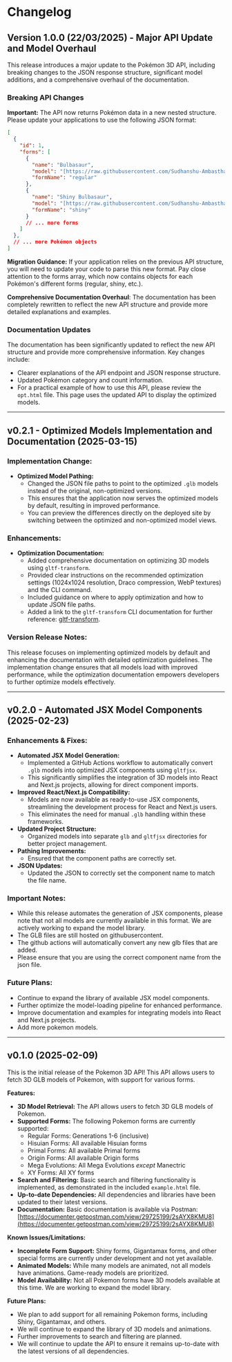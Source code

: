 # Changelog

## Version 1.0.0 (22/03/2025) - Major API Update and Model Overhaul

This release introduces a major update to the Pokémon 3D API, including breaking changes to the JSON response structure, significant model additions, and a comprehensive overhaul of the documentation.

### Breaking API Changes
**Important:** The API now returns Pokémon data in a new nested structure. Please update your applications to use the following JSON format:

```json
[
  {
    "id": 1,
    "forms": [
      {
        "name": "Bulbasaur",
        "model": "[https://raw.githubusercontent.com/Sudhanshu-Ambastha/Pokemon-3D/main/models/glb/regular/1.glb](https://raw.githubusercontent.com/Sudhanshu-Ambastha/Pokemon-3D/main/models/glb/regular/1.glb)",
        "formName": "regular"
      },
      {
        "name": "Shiny Bulbasaur",
        "model": "[https://raw.githubusercontent.com/Sudhanshu-Ambastha/Pokemon-3D/main/models/glb/shiny/1.glb](https://raw.githubusercontent.com/Sudhanshu-Ambastha/Pokemon-3D/main/models/glb/shiny/1.glb)",
        "formName": "shiny"
      }
      // ... more forms
    ]
  },
  // ... more Pokémon objects
]
```

**Migration Guidance:** If your application relies on the previous API structure, you will need to update your code to parse this new format. Pay close attention to the forms array, which now contains objects for each Pokémon's different forms (regular, shiny, etc.).

**Comprehensive Documentation Overhaul**: The documentation has been completely rewritten to reflect the new API structure and provide more detailed explanations and examples.

### Documentation Updates
The documentation has been significantly updated to reflect the new API structure and provide more comprehensive information. Key changes include:
- Clearer explanations of the API endpoint and JSON response structure.
- Updated Pokémon category and count information.
- For a practical example of how to use this API, please review the `opt.html` file. This page uses the updated API to display the optimized models.

---
## v0.2.1 - Optimized Models Implementation and Documentation (2025-03-15)

### **Implementation Change:**

* **Optimized Model Pathing:**
    * Changed the JSON file paths to point to the optimized `.glb` models instead of the original, non-optimized versions.
    * This ensures that the application now serves the optimized models by default, resulting in improved performance.
    * You can preview the differences directly on the deployed site by switching between the optimized and non-optimized model views.

### **Enhancements:**

* **Optimization Documentation:**
    * Added comprehensive documentation on optimizing 3D models using `gltf-transform`.
    * Provided clear instructions on the recommended optimization settings (1024x1024 resolution, Draco compression, WebP textures) and the CLI command.
    * Included guidance on where to apply optimization and how to update JSON file paths.
    * Added a link to the `gltf-transform` CLI documentation for further reference: [gltf-transform](https://gltf-transform.dev/cli).

### **Version Release Notes:**

This release focuses on implementing optimized models by default and enhancing the documentation with detailed optimization guidelines. The implementation change ensures that all models load with improved performance, while the optimization documentation empowers developers to further optimize models effectively.

---

## v0.2.0 - Automated JSX Model Components (2025-02-23)

### **Enhancements & Fixes:**

* **Automated JSX Model Generation:**
    * Implemented a GitHub Actions workflow to automatically convert `.glb` models into optimized JSX components using `gltfjsx`.
    * This significantly simplifies the integration of 3D models into React and Next.js projects, allowing for direct component imports.
* **Improved React/Next.js Compatibility:**
    * Models are now available as ready-to-use JSX components, streamlining the development process for React and Next.js users.
    * This eliminates the need for manual `.glb` handling within these frameworks.
* **Updated Project Structure:**
    * Organized models into separate `glb` and `gltfjsx` directories for better project management.
* **Pathing Improvements:**
    * Ensured that the component paths are correctly set.
* **JSON Updates:**
    * Updated the JSON to correctly set the component name to match the file name.

### **Important Notes:**

* While this release automates the generation of JSX components, please note that not all models are currently available in this format. We are actively working to expand the model library.
* The GLB files are still hosted on githubusercontent.
* The github actions will automatically convert any new glb files that are added.
* Please ensure that you are using the correct component name from the json file.

### **Future Plans:**

* Continue to expand the library of available JSX model components.
* Further optimize the model-loading pipeline for enhanced performance.
* Improve documentation and examples for integrating models into React and Next.js projects.
* Add more pokemon models.

---

## v0.1.0 (2025-02-09)

This is the initial release of the Pokemon 3D API!  This API allows users to fetch 3D GLB models of Pokemon, with support for various forms.

**Features:**

* **3D Model Retrieval:** The API allows users to fetch 3D GLB models of Pokemon.
* **Supported Forms:** The following Pokemon forms are currently supported:
    * Regular Forms: Generations 1-6 (inclusive)
    * Hisuian Forms: All available Hisuian forms
    * Primal Forms: All available Primal forms
    * Origin Forms: All available Origin forms
    * Mega Evolutions: All Mega Evolutions *except* Manectric
    * XY Forms: All XY forms
* **Search and Filtering:** Basic search and filtering functionality is implemented, as demonstrated in the included `example.html` file.
* **Up-to-date Dependencies:** All dependencies and libraries have been updated to their latest versions.
* **Documentation:** Basic documentation is available via Postman: [https://documenter.getpostman.com/view/29725199/2sAYX8KMU8](https://documenter.getpostman.com/view/29725199/2sAYX8KMU8)

**Known Issues/Limitations:**

* **Incomplete Form Support:**  Shiny forms, Gigantamax forms, and other special forms are currently under development and not yet available.
* **Animated Models:** While many models are animated, not all models have animations.  Game-ready models are prioritized.
* **Model Availability:**  Not all Pokemon forms have 3D models available at this time. We are working to expand the model library.

**Future Plans:**

* We plan to add support for all remaining Pokemon forms, including Shiny, Gigantamax, and others.
* We will continue to expand the library of 3D models and animations.
* Further improvements to search and filtering are planned.
* We will continue to update the API to ensure it remains up-to-date with the latest versions of all dependencies.
